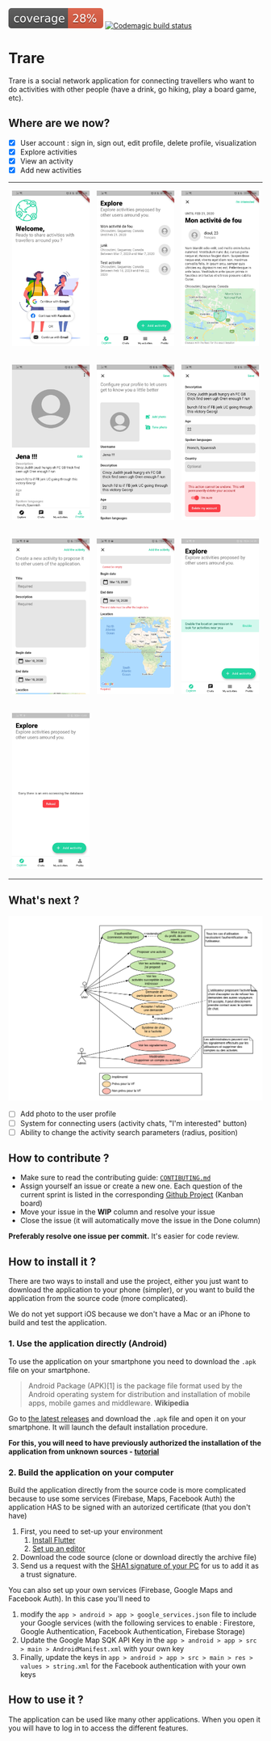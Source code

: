 ![Coverage](app/coverage/coverage_badge.svg) [![Codemagic build status](https://api.codemagic.io/apps/5e2cc389b9213d44afe0ca6b/5e2cc389b9213d44afe0ca6a/status_badge.svg)](https://codemagic.io/apps/5e2cc389b9213d44afe0ca6b/5e2cc389b9213d44afe0ca6a/latest_build)
# Trare

Trare is a social network application for connecting travellers who want to do activities with other people (have a drink, go hiking, play a board game, etc).


## Where are we now?
- [x] User account : sign in, sign out, edit profile, delete profile, visualization
- [x] Explore activities
- [x] View an activity
- [x] Add new activities

<table style="border: none;">
<tr><td>

![](documents/src/screenR2.5.jpg)
</td><td>

![](documents/src/screenR2.4.jpg)</td>

<td>

![](documents/src/screenR2.3.jpg)</td></tr>
<tr><td>

![](documents/src/screenR2.6.jpg)
</td><td>

![](documents/src/screenR2.2.jpg)</td>

<td>

![](documents/src/screenR2.1.jpg)</td></tr>
<tr><td>

![](documents/src/screen_5.3.jpg)
</td><td>

![](documents/src/screen_5.2.jpg)</td>

<td>

![](documents/src/screenR2.7.jpg)</td>
</td></tr>
<tr><td>

![](documents/src/screenR2.8.jpg)</td><td>

</td>

<td>

</td>
</td></tr>
</table>
</div>

## What's next ?
![](documents/src/use_case.png)
- [ ] Add photo to the user profile
- [ ] System for connecting users (activity chats, "I'm interested" button)
- [ ] Ability to change the activity search parameters (radius, position)

## How to contribute ?
- Make sure to read the contributing guide: [`CONTIBUTING.md`](CONTRIBUTING.md)
- Assign yourself an issue or create a new one. Each question of the current sprint is listed in the corresponding [Github Project](https://github.com/Romain-Guillot/Trare/projects) (Kanban board)
- Move your issue in the **WIP** column and resolve your issue
- Close the issue (it will automatically move the issue in the Done column)

**Preferably resolve one issue per commit.** It's easier for code review.

## How to install it ?
There are two ways to install and use the project, either you just want to download the application to your phone (simpler), or you want to build the application from the source code (more complicated).

We do not yet support iOS because we don't have a Mac or an iPhone to build and test the application.

### 1. Use the application directly (Android)

To use the application on your smartphone you need to download the `.apk` file on your smartphone.

> Android Package (APK)[1] is the package file format used by the Android operating system for distribution and installation of mobile apps, mobile games and middleware.
> **Wikipedia**

Go to [the latest releases](https://github.com/Romain-Guillot/Trare/releases) and download the `.apk` file and open it on your smartphone. It will launch the default installation procedure.

**For this, you will need to have previously authorized the installation of the application from unknown sources - [tutorial](https://www.androidauthority.com/how-to-install-apks-31494/)**


### 2. Build the application on your computer
Build the application directly from the source code is more complicated because to use some services (Firebase, Maps, Facebook Auth) the application HAS to be signed with an autorized certificate (that you don't have)

1. First, you need to set-up your environment
    1. [Install Flutter](https://flutter.dev/docs/get-started/install)
    1. [Set up an editor](https://flutter.dev/docs/get-started/editor?tab=vscode)
1. Download the code source (clone or download directly the archive file)
1. Send us a request with the [SHA1 signature of your PC](https://developers.google.com/android/guides/client-auth) for us to add it as a trust signature.

You can also set up your own services (Firebase, Google Maps and Facebook Auth). In this case you'll need to
1. modify the `app > android > app > google_services.json` file to include your Google services (with the following services to enable : Firestore, Google Authentication, Facebook Authentication, Firebase Storage)
2. Update the Google Map SQK API Key in the `app > android > app > src > main > AndroidManifest.xml` with your own key
3. Finally, update the keys in `app > android > app > src > main > res > values > string.xml` for the Facebook authentication with your own keys

## How to use it ?

The application can be used like many other applications. When you open it you will have to log in to access the different features.








<!-- eof -->
